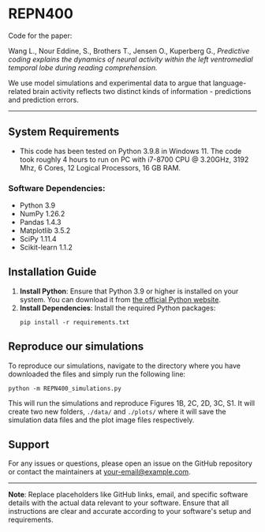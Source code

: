 # REPN400
Code for the paper:

Wang L., Nour Eddine, S., Brothers T., Jensen O., Kuperberg G., _Predictive coding explains the dynamics of neural activity within the left ventromedial temporal lobe during reading comprehension._

We use model simulations and experimental data to argue that language-related brain activity reflects two distinct kinds of information - predictions and prediction errors.

---

## System Requirements

- This code has been tested on Python 3.9.8 in Windows 11. The code took roughly 4 hours to run on PC with i7-8700 CPU @ 3.20GHz, 3192 Mhz, 6 Cores, 12 Logical Processors, 16 GB RAM.

### Software Dependencies:
- Python 3.9
- NumPy 1.26.2
- Pandas 1.4.3
- Matplotlib 3.5.2
- SciPy 1.11.4
- Scikit-learn 1.1.2

## Installation Guide
1. **Install Python**: Ensure that Python 3.9 or higher is installed on your system. You can download it from [the official Python website](https://www.python.org/downloads/).
2. **Install Dependencies**: Install the required Python packages:
   ```
   pip install -r requirements.txt
   ```

## Reproduce our simulations
To reproduce our simulations, navigate to the directory where you have downloaded the files and simply run the following line:
   ```
   python -m REPN400_simulations.py
   ```
   This will run the simulations and reproduce Figures 1B, 2C, 2D, 3C, S1. It will create two new folders, `./data/` and `./plots/` where it will save the simulation data files and the plot image files respectively.

## Support
For any issues or questions, please open an issue on the GitHub repository or contact the maintainers at [your-email@example.com](mailto:your-email@example.com).

---

**Note**: Replace placeholders like GitHub links, email, and specific software details with the actual data relevant to your software. Ensure that all instructions are clear and accurate according to your software's setup and requirements.
